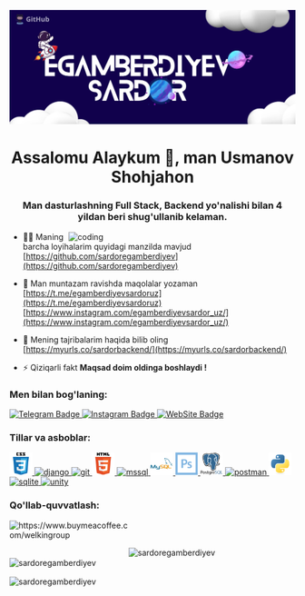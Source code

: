 ![logo](https://github.com/sardoregamberdiyev/sardoregamberdiyev/blob/main/EgamberdiyevSardor.jpg)
<h1 align="center">Assalomu Alaykum 👋, man Usmanov Shohjahon</h1>
<h3 align="center">Man dasturlashning Full Stack, Backend yo'nalishi bilan 4 yildan beri shug'ullanib kelaman.</h3>

<img align="right" alt="coding" width="400" src="https://cdn.dribbble.com/users/926537/screenshots/4502924/python-2.gif">

- 👨‍💻 Maning barcha loyihalarim quyidagi manzilda mavjud [https://github.com/sardoregamberdiyev](https://github.com/sardoregamberdiyev)

- 📝 Man muntazam ravishda maqolalar yozaman [https://t.me/egamberdiyevsardoruz](https://t.me/egamberdiyevsardoruz)<br>[https://www.instagram.com/egamberdiyevsardor_uz/](https://www.instagram.com/egamberdiyevsardor_uz/)

- 📄 Mening tajribalarim haqida bilib oling [https://myurls.co/sardorbackend/](https://myurls.co/sardorbackend/)

- ⚡ Qiziqarli fakt **Maqsad doim oldinga boshlaydi !**

<h3 align="left">Men bilan bog'laning:</h3>
<p align="left">
<div id="badges">
  <a href="https://t.me/egamberdiyevsardor/">
    <img src="https://img.shields.io/badge/-Telegram-blue?style=for-the-badge&logo=telegram&logo" alt="Telegram Badge"/>
  </a>
  <a href="https://www.instagram.com/egamberdiyevsardor_uz/">
    <img src="https://img.shields.io/badge/-Instagram-re?style=for-the-badge&logo=instagram&logo" alt="Instagram Badge"/>
  </a>
  <a href="https://egamberdiyevsardor.netlify.app/">
    <img src="https://img.shields.io/badge/-WebSite-brightblue?style=for-the-badge&logointernet&logo" alt="WebSite Badge"/>
  </a>
</div>

<h3 align="left">Tillar va asboblar:</h3>
<p align="left"> <a href="https://www.w3schools.com/css/" target="_blank" rel="noreferrer"> <img src="https://raw.githubusercontent.com/devicons/devicon/master/icons/css3/css3-original-wordmark.svg" alt="css3" width="40" height="40"/> </a> <a href="https://www.djangoproject.com/" target="_blank" rel="noreferrer"> <img src="https://cdn.worldvectorlogo.com/logos/django.svg" alt="django" width="40" height="40"/> </a> <a href="https://git-scm.com/" target="_blank" rel="noreferrer"> <img src="https://www.vectorlogo.zone/logos/git-scm/git-scm-icon.svg" alt="git" width="40" height="40"/> </a> <a href="https://www.w3.org/html/" target="_blank" rel="noreferrer"> <img src="https://raw.githubusercontent.com/devicons/devicon/master/icons/html5/html5-original-wordmark.svg" alt="html5" width="40" height="40"/> </a> <a href="https://www.microsoft.com/en-us/sql-server" target="_blank" rel="noreferrer"> <img src="https://www.svgrepo.com/show/303229/microsoft-sql-server-logo.svg" alt="mssql" width="40" height="40"/> </a> <a href="https://www.mysql.com/" target="_blank" rel="noreferrer"> <img src="https://raw.githubusercontent.com/devicons/devicon/master/icons/mysql/mysql-original-wordmark.svg" alt="mysql" width="40" height="40"/> </a> <a href="https://www.photoshop.com/en" target="_blank" rel="noreferrer"> <img src="https://raw.githubusercontent.com/devicons/devicon/master/icons/photoshop/photoshop-line.svg" alt="photoshop" width="40" height="40"/> </a> <a href="https://www.postgresql.org" target="_blank" rel="noreferrer"> <img src="https://raw.githubusercontent.com/devicons/devicon/master/icons/postgresql/postgresql-original-wordmark.svg" alt="postgresql" width="40" height="40"/> </a> <a href="https://postman.com" target="_blank" rel="noreferrer"> <img src="https://www.vectorlogo.zone/logos/getpostman/getpostman-icon.svg" alt="postman" width="40" height="40"/> </a> <a href="https://www.python.org" target="_blank" rel="noreferrer"> <img src="https://raw.githubusercontent.com/devicons/devicon/master/icons/python/python-original.svg" alt="python" width="40" height="40"/> </a> <a href="https://www.sqlite.org/" target="_blank" rel="noreferrer"> <img src="https://www.vectorlogo.zone/logos/sqlite/sqlite-icon.svg" alt="sqlite" width="40" height="40"/> </a> <a href="https://unity.com/" target="_blank" rel="noreferrer"> <img src="https://www.vectorlogo.zone/logos/unity3d/unity3d-icon.svg" alt="unity" width="40" height="40"/> </a> </p>

<h3 align="left">Qo'llab-quvvatlash:</h3>
<p><a href="https://www.buymeacoffee.com/https://www.buymeacoffee.com/welkingroup"> <img align="left" src="https://cdn.buymeacoffee.com/buttons/v2/default-yellow.png" height="50" width="210" alt="https://www.buymeacoffee.com/welkingroup" /></a></p><br><br>

<p><img align="left" src="https://github-readme-stats.vercel.app/api/top-langs?username=sardoregamberdiyev&show_icons=true&locale=en&layout=compact" alt="sardoregamberdiyev" /></p>

<p>&nbsp;<img align="center" src="https://github-readme-stats.vercel.app/api?username=sardoregamberdiyev&show_icons=true&locale=en" alt="sardoregamberdiyev" /></p>

<p><img align="center" src="https://github-readme-streak-stats.herokuapp.com/?user=sardoregamberdiyev&" alt="sardoregamberdiyev" /></p>
